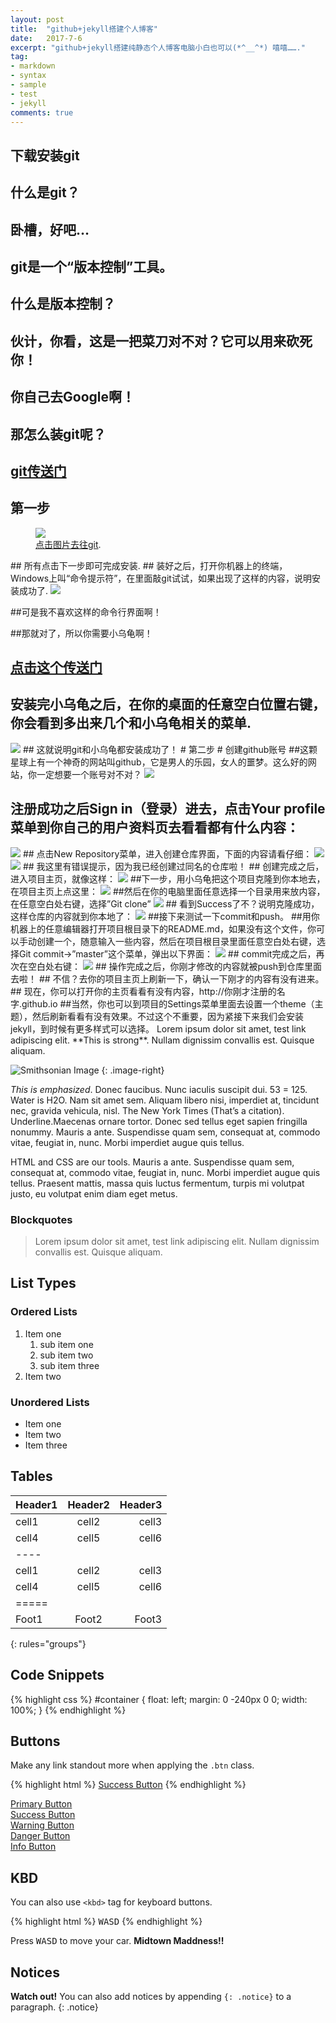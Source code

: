 ```yaml
---
layout: post
title:  "github+jekyll搭建个人博客"
date:   2017-7-6
excerpt: "github+jekyll搭建纯静态个人博客电脑小白也可以(*^__^*) 嘻嘻……."
tag:
- markdown 
- syntax
- sample
- test
- jekyll
comments: true
---
```


## 下载安装git
	
##  	什么是git？

##  	卧槽，好吧…

##	git是一个“版本控制”工具。

## 	什么是版本控制？

## 	伙计，你看，这是一把菜刀对不对？它可以用来砍死你！

##	你自己去Google啊！

## 	那怎么装git呢？


## [git传送门](https://git-scm.com/)
## 第一步 
<figure>
	<a href="https://xiongsu.github.io/img/gitone.png"><img src="https://xiongsu.github.io/img/gitone.png"></a>
	<figcaption><a href="https://git-scm.com/" title="传送门">点击图片去往git</a>.</figcaption>
</figure> 
##	所有点击下一步即可完成安装.
##	装好之后，打开你机器上的终端，Windows上叫“命令提示符”，在里面敲git试试，如果出现了这样的内容，说明安装成功了.
<img src="http://damoqiongqiu.github.io/assets/img/jekyll-3/cmd-git.png">

##可是我不喜欢这样的命令行界面啊！

##那就对了，所以你需要小乌龟啊！

##	[点击这个传送门](https://download.tortoisegit.org/tgit/)	
##	安装完小乌龟之后，在你的桌面的任意空白位置右键，你会看到多出来几个和小乌龟相关的菜单. 
<img src="http://damoqiongqiu.github.io/assets/img/jekyll-3/tortoise-menu.png">
##	这就说明git和小乌龟都安装成功了！
# 第二步 
# 创建github账号
##这颗星球上有一个神奇的网站叫github，它是男人的乐园，女人的噩梦。这么好的网站，你一定想要一个账号对不对？
<img src="http://damoqiongqiu.github.io/assets/img/jekyll-4/github-register.png">

## 注册成功之后Sign in（登录）进去，点击Your profile菜单到你自己的用户资料页去看看都有什么内容：
<img src="https://xiongsu.github.io/img/githubuser.png">
##	点击New Repository菜单，进入创建仓库界面，下面的内容请看仔细：
<img src="https://xiongsu.github.io/img/githubnew.png">
<img src="https://xiongsu.github.io/img/githubnewre.png">
## 	我这里有错误提示，因为我已经创建过同名的仓库啦！
##	创建完成之后，进入项目主页，就像这样：
<img src="https://xiongsu.github.io/img/githubprotion.png">
##下一步，用小乌龟把这个项目克隆到你本地去，在项目主页上点这里：
<img src="https://xiongsu.github.io/img/githubclone.png">
##然后在你的电脑里面任意选择一个目录用来放内容，在任意空白处右键，选择”Git clone”
<img src="https://xiongsu.github.io/img/gitclone.png">
##	看到Success了不？说明克隆成功，这样仓库的内容就到你本地了：
<img src="https://xiongsu.github.io/img/gitsuceec.png">
##接下来测试一下commit和push。
##用你机器上的任意编辑器打开项目根目录下的README.md，如果没有这个文件，你可以手动创建一个，随意输入一些内容，然后在项目根目录里面任意空白处右键，选择Git commit->”master”这个菜单，弹出以下界面：
<img src="https://xiongsu.github.io/img/gitcommit.png">
##	commit完成之后，再次在空白处右键：
<img src="http://damoqiongqiu.github.io/assets/img/jekyll-4/git-push.png">
##	操作完成之后，你刚才修改的内容就被push到仓库里面去啦！
##	不信？去你的项目主页上刷新一下，确认一下刚才的内容有没有进来。
##	现在，你可以打开你的主页看看有没有内容，http://你刚才注册的名字.github.io
##当然，你也可以到项目的Settings菜单里面去设置一个theme（主题），然后刷新看看有没有效果。不过这个不重要，因为紧接下来我们会安装jekyll，到时候有更多样式可以选择。
Lorem ipsum dolor sit amet, test link adipiscing elit. **This is strong**. Nullam dignissim convallis est. Quisque aliquam.

![Smithsonian Image](https://mmistakes.github.io/minimal-mistakes/images/3953273590_704e3899d5_m.jpg)
{: .image-right}

*This is emphasized*. Donec faucibus. Nunc iaculis suscipit dui. 53 = 125. Water is H2O. Nam sit amet sem. Aliquam libero nisi, imperdiet at, tincidunt nec, gravida vehicula, nisl. The New York Times (That’s a citation). Underline.Maecenas ornare tortor. Donec sed tellus eget sapien fringilla nonummy. Mauris a ante. Suspendisse quam sem, consequat at, commodo vitae, feugiat in, nunc. Morbi imperdiet augue quis tellus.

HTML and CSS are our tools. Mauris a ante. Suspendisse quam sem, consequat at, commodo vitae, feugiat in, nunc. Morbi imperdiet augue quis tellus. Praesent mattis, massa quis luctus fermentum, turpis mi volutpat justo, eu volutpat enim diam eget metus.

### Blockquotes

> Lorem ipsum dolor sit amet, test link adipiscing elit. Nullam dignissim convallis est. Quisque aliquam.

## List Types

### Ordered Lists

1. Item one
   1. sub item one
   2. sub item two
   3. sub item three
2. Item two

### Unordered Lists

* Item one
* Item two
* Item three

## Tables

| Header1 | Header2 | Header3 |
|:--------|:-------:|--------:|
| cell1   | cell2   | cell3   |
| cell4   | cell5   | cell6   |
|----
| cell1   | cell2   | cell3   |
| cell4   | cell5   | cell6   |
|=====
| Foot1   | Foot2   | Foot3
{: rules="groups"}

## Code Snippets

{% highlight css %}
#container {
  float: left;
  margin: 0 -240px 0 0;
  width: 100%;
}
{% endhighlight %}

## Buttons

Make any link standout more when applying the `.btn` class.

{% highlight html %}
<a href="#" class="btn btn-success">Success Button</a>
{% endhighlight %}

<div markdown="0"><a href="#" class="btn">Primary Button</a></div>
<div markdown="0"><a href="#" class="btn btn-success">Success Button</a></div>
<div markdown="0"><a href="#" class="btn btn-warning">Warning Button</a></div>
<div markdown="0"><a href="#" class="btn btn-danger">Danger Button</a></div>
<div markdown="0"><a href="#" class="btn btn-info">Info Button</a></div>

## KBD

You can also use `<kbd>` tag for keyboard buttons.

{% highlight html %}
<kbd>W</kbd><kbd>A</kbd><kbd>S</kbd><kbd>D</kbd>
{% endhighlight %}

Press <kbd>W</kbd><kbd>A</kbd><kbd>S</kbd><kbd>D</kbd> to move your car. **Midtown Maddness!!**

## Notices

**Watch out!** You can also add notices by appending `{: .notice}` to a paragraph.
{: .notice}

